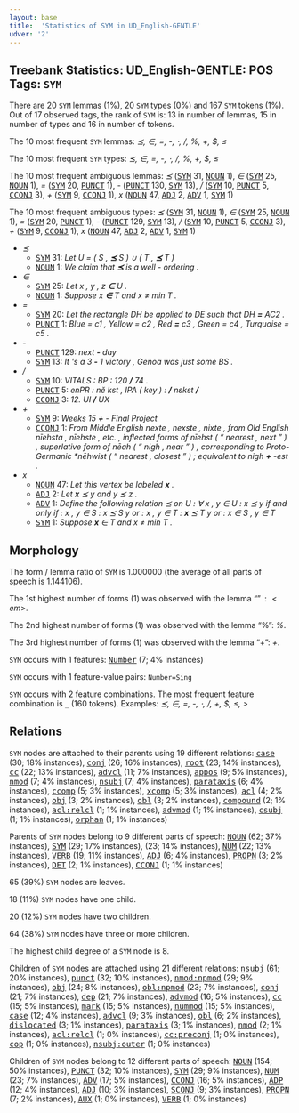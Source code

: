 ```yaml
---
layout: base
title:  'Statistics of SYM in UD_English-GENTLE'
udver: '2'
---
```


## Treebank Statistics: UD_English-GENTLE: POS Tags: `SYM`

There are 20 `SYM` lemmas (1%), 20 `SYM` types (0%) and 167 `SYM` tokens (1%).
Out of 17 observed tags, the rank of `SYM` is: 13 in number of lemmas, 15 in number of types and 16 in number of tokens.

The 10 most frequent `SYM` lemmas: <em>⪯, ∈, =, -, ⋅, /, %, +, $, ≤</em>

The 10 most frequent `SYM` types:  <em>⪯, ∈, =, -, ⋅, /, %, +, $, ≤</em>

The 10 most frequent ambiguous lemmas: <em>⪯</em> (<tt><a href="en_gentle-pos-SYM.html">SYM</a></tt> 31, <tt><a href="en_gentle-pos-NOUN.html">NOUN</a></tt> 1), <em>∈</em> (<tt><a href="en_gentle-pos-SYM.html">SYM</a></tt> 25, <tt><a href="en_gentle-pos-NOUN.html">NOUN</a></tt> 1), <em>=</em> (<tt><a href="en_gentle-pos-SYM.html">SYM</a></tt> 20, <tt><a href="en_gentle-pos-PUNCT.html">PUNCT</a></tt> 1), <em>-</em> (<tt><a href="en_gentle-pos-PUNCT.html">PUNCT</a></tt> 130, <tt><a href="en_gentle-pos-SYM.html">SYM</a></tt> 13), <em>/</em> (<tt><a href="en_gentle-pos-SYM.html">SYM</a></tt> 10, <tt><a href="en_gentle-pos-PUNCT.html">PUNCT</a></tt> 5, <tt><a href="en_gentle-pos-CCONJ.html">CCONJ</a></tt> 3), <em>+</em> (<tt><a href="en_gentle-pos-SYM.html">SYM</a></tt> 9, <tt><a href="en_gentle-pos-CCONJ.html">CCONJ</a></tt> 1), <em>x</em> (<tt><a href="en_gentle-pos-NOUN.html">NOUN</a></tt> 47, <tt><a href="en_gentle-pos-ADJ.html">ADJ</a></tt> 2, <tt><a href="en_gentle-pos-ADV.html">ADV</a></tt> 1, <tt><a href="en_gentle-pos-SYM.html">SYM</a></tt> 1)

The 10 most frequent ambiguous types:  <em>⪯</em> (<tt><a href="en_gentle-pos-SYM.html">SYM</a></tt> 31, <tt><a href="en_gentle-pos-NOUN.html">NOUN</a></tt> 1), <em>∈</em> (<tt><a href="en_gentle-pos-SYM.html">SYM</a></tt> 25, <tt><a href="en_gentle-pos-NOUN.html">NOUN</a></tt> 1), <em>=</em> (<tt><a href="en_gentle-pos-SYM.html">SYM</a></tt> 20, <tt><a href="en_gentle-pos-PUNCT.html">PUNCT</a></tt> 1), <em>-</em> (<tt><a href="en_gentle-pos-PUNCT.html">PUNCT</a></tt> 129, <tt><a href="en_gentle-pos-SYM.html">SYM</a></tt> 13), <em>/</em> (<tt><a href="en_gentle-pos-SYM.html">SYM</a></tt> 10, <tt><a href="en_gentle-pos-PUNCT.html">PUNCT</a></tt> 5, <tt><a href="en_gentle-pos-CCONJ.html">CCONJ</a></tt> 3), <em>+</em> (<tt><a href="en_gentle-pos-SYM.html">SYM</a></tt> 9, <tt><a href="en_gentle-pos-CCONJ.html">CCONJ</a></tt> 1), <em>x</em> (<tt><a href="en_gentle-pos-NOUN.html">NOUN</a></tt> 47, <tt><a href="en_gentle-pos-ADJ.html">ADJ</a></tt> 2, <tt><a href="en_gentle-pos-ADV.html">ADV</a></tt> 1, <tt><a href="en_gentle-pos-SYM.html">SYM</a></tt> 1)


* <em>⪯</em>
  * <tt><a href="en_gentle-pos-SYM.html">SYM</a></tt> 31: <em>Let U = ( S , <b>⪯</b> S ) ∪ ( T , <b>⪯</b> T )</em>
  * <tt><a href="en_gentle-pos-NOUN.html">NOUN</a></tt> 1: <em>We claim that <b>⪯</b> is a well - ordering .</em>
* <em>∈</em>
  * <tt><a href="en_gentle-pos-SYM.html">SYM</a></tt> 25: <em>Let x , y , z <b>∈</b> U .</em>
  * <tt><a href="en_gentle-pos-NOUN.html">NOUN</a></tt> 1: <em>Suppose x <b>∈</b> T and x ≠ min T .</em>
* <em>=</em>
  * <tt><a href="en_gentle-pos-SYM.html">SYM</a></tt> 20: <em>Let the rectangle DH be applied to DE such that DH <b>=</b> AC2 .</em>
  * <tt><a href="en_gentle-pos-PUNCT.html">PUNCT</a></tt> 1: <em>Blue = c1 , Yellow = c2 , Red <b>=</b> c3 , Green = c4 , Turquoise = c5 .</em>
* <em>-</em>
  * <tt><a href="en_gentle-pos-PUNCT.html">PUNCT</a></tt> 129: <em>next <b>-</b> day</em>
  * <tt><a href="en_gentle-pos-SYM.html">SYM</a></tt> 13: <em>It 's a 3 <b>-</b> 1 victory , Genoa was just some BS .</em>
* <em>/</em>
  * <tt><a href="en_gentle-pos-SYM.html">SYM</a></tt> 10: <em>VITALS : BP : 120 <b>/</b> 74 .</em>
  * <tt><a href="en_gentle-pos-PUNCT.html">PUNCT</a></tt> 5: <em>enPR : nĕ kst , IPA ( key ) : <b>/</b> nɛkst <b>/</b></em>
  * <tt><a href="en_gentle-pos-CCONJ.html">CCONJ</a></tt> 3: <em>12. UI <b>/</b> UX</em>
* <em>+</em>
  * <tt><a href="en_gentle-pos-SYM.html">SYM</a></tt> 9: <em>Weeks 15 <b>+</b> - Final Project</em>
  * <tt><a href="en_gentle-pos-CCONJ.html">CCONJ</a></tt> 1: <em>From Middle English nexte , nexste , nixte , from Old English nīehsta , nīehste , etc. , inflected forms of nīehst ( “ nearest , next ” ) , superlative form of nēah ( “ nigh , near ” ) , corresponding to Proto-Germanic *nēhwist ( “ nearest , closest ” ) ; equivalent to nigh <b>+</b> -est .</em>
* <em>x</em>
  * <tt><a href="en_gentle-pos-NOUN.html">NOUN</a></tt> 47: <em>Let this vertex be labeled <b>x</b> .</em>
  * <tt><a href="en_gentle-pos-ADJ.html">ADJ</a></tt> 2: <em>Let <b>x</b> ⪯ y and y ⪯ z .</em>
  * <tt><a href="en_gentle-pos-ADV.html">ADV</a></tt> 1: <em>Define the following relation ⪯ on U : ∀ x , y ∈ U : x ⪯ y if and only if : x , y ∈ S : x ⪯ S y or : x , y ∈ T : <b>x</b> ⪯ T y or : x ∈ S , y ∈ T</em>
  * <tt><a href="en_gentle-pos-SYM.html">SYM</a></tt> 1: <em>Suppose <b>x</b> ∈ T and x ≠ min T .</em>

## Morphology

The form / lemma ratio of `SYM` is 1.000000 (the average of all parts of speech is 1.144106).

The 1st highest number of forms (1) was observed with the lemma “$”: <em>$</em>.

The 2nd highest number of forms (1) was observed with the lemma “%”: <em>%</em>.

The 3rd highest number of forms (1) was observed with the lemma “+”: <em>+</em>.

`SYM` occurs with 1 features: <tt><a href="en_gentle-feat-Number.html">Number</a></tt> (7; 4% instances)

`SYM` occurs with 1 feature-value pairs: `Number=Sing`

`SYM` occurs with 2 feature combinations.
The most frequent feature combination is `_` (160 tokens).
Examples: <em>⪯, ∈, =, -, ⋅, /, +, $, ≤, ></em>


## Relations

`SYM` nodes are attached to their parents using 19 different relations: <tt><a href="en_gentle-dep-case.html">case</a></tt> (30; 18% instances), <tt><a href="en_gentle-dep-conj.html">conj</a></tt> (26; 16% instances), <tt><a href="en_gentle-dep-root.html">root</a></tt> (23; 14% instances), <tt><a href="en_gentle-dep-cc.html">cc</a></tt> (22; 13% instances), <tt><a href="en_gentle-dep-advcl.html">advcl</a></tt> (11; 7% instances), <tt><a href="en_gentle-dep-appos.html">appos</a></tt> (9; 5% instances), <tt><a href="en_gentle-dep-nmod.html">nmod</a></tt> (7; 4% instances), <tt><a href="en_gentle-dep-nsubj.html">nsubj</a></tt> (7; 4% instances), <tt><a href="en_gentle-dep-parataxis.html">parataxis</a></tt> (6; 4% instances), <tt><a href="en_gentle-dep-ccomp.html">ccomp</a></tt> (5; 3% instances), <tt><a href="en_gentle-dep-xcomp.html">xcomp</a></tt> (5; 3% instances), <tt><a href="en_gentle-dep-acl.html">acl</a></tt> (4; 2% instances), <tt><a href="en_gentle-dep-obj.html">obj</a></tt> (3; 2% instances), <tt><a href="en_gentle-dep-obl.html">obl</a></tt> (3; 2% instances), <tt><a href="en_gentle-dep-compound.html">compound</a></tt> (2; 1% instances), <tt><a href="en_gentle-dep-acl-relcl.html">acl:relcl</a></tt> (1; 1% instances), <tt><a href="en_gentle-dep-advmod.html">advmod</a></tt> (1; 1% instances), <tt><a href="en_gentle-dep-csubj.html">csubj</a></tt> (1; 1% instances), <tt><a href="en_gentle-dep-orphan.html">orphan</a></tt> (1; 1% instances)

Parents of `SYM` nodes belong to 9 different parts of speech: <tt><a href="en_gentle-pos-NOUN.html">NOUN</a></tt> (62; 37% instances), <tt><a href="en_gentle-pos-SYM.html">SYM</a></tt> (29; 17% instances),  (23; 14% instances), <tt><a href="en_gentle-pos-NUM.html">NUM</a></tt> (22; 13% instances), <tt><a href="en_gentle-pos-VERB.html">VERB</a></tt> (19; 11% instances), <tt><a href="en_gentle-pos-ADJ.html">ADJ</a></tt> (6; 4% instances), <tt><a href="en_gentle-pos-PROPN.html">PROPN</a></tt> (3; 2% instances), <tt><a href="en_gentle-pos-DET.html">DET</a></tt> (2; 1% instances), <tt><a href="en_gentle-pos-CCONJ.html">CCONJ</a></tt> (1; 1% instances)

65 (39%) `SYM` nodes are leaves.

18 (11%) `SYM` nodes have one child.

20 (12%) `SYM` nodes have two children.

64 (38%) `SYM` nodes have three or more children.

The highest child degree of a `SYM` node is 8.

Children of `SYM` nodes are attached using 21 different relations: <tt><a href="en_gentle-dep-nsubj.html">nsubj</a></tt> (61; 20% instances), <tt><a href="en_gentle-dep-punct.html">punct</a></tt> (32; 10% instances), <tt><a href="en_gentle-dep-nmod-npmod.html">nmod:npmod</a></tt> (29; 9% instances), <tt><a href="en_gentle-dep-obj.html">obj</a></tt> (24; 8% instances), <tt><a href="en_gentle-dep-obl-npmod.html">obl:npmod</a></tt> (23; 7% instances), <tt><a href="en_gentle-dep-conj.html">conj</a></tt> (21; 7% instances), <tt><a href="en_gentle-dep-dep.html">dep</a></tt> (21; 7% instances), <tt><a href="en_gentle-dep-advmod.html">advmod</a></tt> (16; 5% instances), <tt><a href="en_gentle-dep-cc.html">cc</a></tt> (15; 5% instances), <tt><a href="en_gentle-dep-mark.html">mark</a></tt> (15; 5% instances), <tt><a href="en_gentle-dep-nummod.html">nummod</a></tt> (15; 5% instances), <tt><a href="en_gentle-dep-case.html">case</a></tt> (12; 4% instances), <tt><a href="en_gentle-dep-advcl.html">advcl</a></tt> (9; 3% instances), <tt><a href="en_gentle-dep-obl.html">obl</a></tt> (6; 2% instances), <tt><a href="en_gentle-dep-dislocated.html">dislocated</a></tt> (3; 1% instances), <tt><a href="en_gentle-dep-parataxis.html">parataxis</a></tt> (3; 1% instances), <tt><a href="en_gentle-dep-nmod.html">nmod</a></tt> (2; 1% instances), <tt><a href="en_gentle-dep-acl-relcl.html">acl:relcl</a></tt> (1; 0% instances), <tt><a href="en_gentle-dep-cc-preconj.html">cc:preconj</a></tt> (1; 0% instances), <tt><a href="en_gentle-dep-cop.html">cop</a></tt> (1; 0% instances), <tt><a href="en_gentle-dep-nsubj-outer.html">nsubj:outer</a></tt> (1; 0% instances)

Children of `SYM` nodes belong to 12 different parts of speech: <tt><a href="en_gentle-pos-NOUN.html">NOUN</a></tt> (154; 50% instances), <tt><a href="en_gentle-pos-PUNCT.html">PUNCT</a></tt> (32; 10% instances), <tt><a href="en_gentle-pos-SYM.html">SYM</a></tt> (29; 9% instances), <tt><a href="en_gentle-pos-NUM.html">NUM</a></tt> (23; 7% instances), <tt><a href="en_gentle-pos-ADV.html">ADV</a></tt> (17; 5% instances), <tt><a href="en_gentle-pos-CCONJ.html">CCONJ</a></tt> (16; 5% instances), <tt><a href="en_gentle-pos-ADP.html">ADP</a></tt> (12; 4% instances), <tt><a href="en_gentle-pos-ADJ.html">ADJ</a></tt> (10; 3% instances), <tt><a href="en_gentle-pos-SCONJ.html">SCONJ</a></tt> (9; 3% instances), <tt><a href="en_gentle-pos-PROPN.html">PROPN</a></tt> (7; 2% instances), <tt><a href="en_gentle-pos-AUX.html">AUX</a></tt> (1; 0% instances), <tt><a href="en_gentle-pos-VERB.html">VERB</a></tt> (1; 0% instances)


